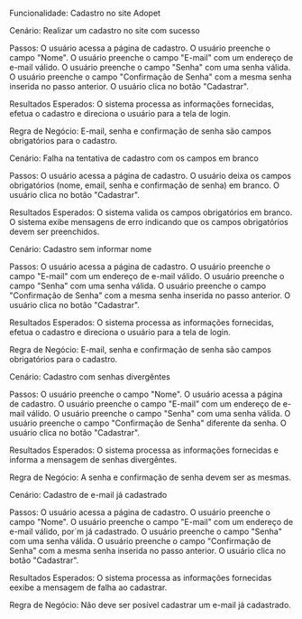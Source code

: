 Funcionalidade: Cadastro no site Adopet

Cenário: Realizar um cadastro no site com sucesso

Passos:
O usuário acessa a página de cadastro.
O usuário preenche o campo "Nome".
O usuário preenche o campo "E-mail" com um endereço de e-mail válido.
O usuário preenche o campo "Senha" com uma senha válida.
O usuário preenche o campo "Confirmação de Senha" com a mesma senha inserida no passo anterior.
O usuário clica no botão "Cadastrar".

Resultados Esperados:
O sistema processa as informações fornecidas, efetua o cadastro e direciona o usuário para a tela de login.

Regra de Negócio:
E-mail, senha e confirmação de senha são campos obrigatórios para o cadastro.


Cenário: Falha na tentativa de cadastro com os campos em branco

Passos:
O usuário acessa a página de cadastro.
O usuário deixa os campos obrigatórios (nome, email, senha e confirmação de senha) em branco.
O usuário clica no botão "Cadastrar".

Resultados Esperados:
O sistema valida os campos obrigatórios em branco.
O sistema exibe mensagens de erro indicando que os campos obrigatórios devem ser preenchidos.


Cenário: Cadastro sem informar nome

Passos:
O usuário acessa a página de cadastro.
O usuário preenche o campo "E-mail" com um endereço de e-mail válido.
O usuário preenche o campo "Senha" com uma senha válida.
O usuário preenche o campo "Confirmação de Senha" com a mesma senha inserida no passo anterior.
O usuário clica no botão "Cadastrar".

Resultados Esperados:
O sistema processa as informações fornecidas, efetua o cadastro e direciona o usuário para a tela de login.

Regra de Negócio:
E-mail, senha e confirmação de senha são campos obrigatórios para o cadastro.


Cenário: Cadastro com senhas divergêntes

Passos:
O usuário preenche o campo "Nome".
O usuário acessa a página de cadastro.
O usuário preenche o campo "E-mail" com um endereço de e-mail válido.
O usuário preenche o campo "Senha" com uma senha válida.
O usuário preenche o campo "Confirmação de Senha" diferente da senha.
O usuário clica no botão "Cadastrar".

Resultados Esperados:
O sistema processa as informações fornecidas e informa a mensagem de senhas divergêntes.

Regra de Negócio:
A senha e confirmação de senha devem ser as mesmas.


Cenário: Cadastro de e-mail já cadastrado

Passos:
O usuário acessa a página de cadastro.
O usuário preenche o campo "Nome".
O usuário preenche o campo "E-mail" com um endereço de e-mail válido, por´m já cadastrado.
O usuário preenche o campo "Senha" com uma senha válida.
O usuário preenche o campo "Confirmação de Senha" com a mesma senha inserida no passo anterior.
O usuário clica no botão "Cadastrar".

Resultados Esperados:
O sistema processa as informações fornecidas eexibe a mensagem de falha ao cadastrar.

Regra de Negócio:
Não deve ser posível cadastrar um e-mail já cadastrado.